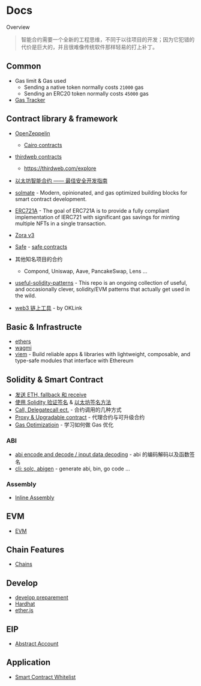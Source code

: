 # Docs

Overview

> 智能合约需要一个全新的工程思维，不同于以往项目的开发；因为它犯错的代价是巨大的，并且很难像传统软件那样轻易的打上补丁。



## Common

- Gas limit & Gas used
  - Sending a native token normally costs `21000` gas
  - Sending an ERC20 token normally costs `45000` gas
- [Gas Tracker](gas-tracker.md)

## Contract library & framework

- [OpenZeppelin](https://docs.openzeppelin.com/)
  - [Cairo contracts](https://github.com/OpenZeppelin/cairo-contracts)

- [thirdweb contracts](https://github.com/thirdweb-dev/contracts)
  - https://thirdweb.com/explore
- [以太坊智能合约 —— 最佳安全开发指南](https://github.com/ConsenSys/smart-contract-best-practices/blob/master/README-zh.md)
- [solmate](https://github.com/transmissions11/solmate) - Modern, opinionated, and gas optimized building blocks for smart contract development.
- [ERC721A](https://github.com/chiru-labs/ERC721A) - The goal of ERC721A is to provide a fully compliant implementation of IERC721 with significant gas savings for minting multiple NFTs in a single transaction.
- [Zora v3](https://github.com/ourzora/v3)
- [Safe](https://docs.safe.global/getting-started/readme) - [safe contracts](https://github.com/safe-global/safe-contracts)
- 其他知名项目的合约
  - Compond, Uniswap, Aave, PancakeSwap, Lens ...
- [useful-solidity-patterns](https://github.com/dragonfly-xyz/useful-solidity-patterns#useful-solidity-patterns) - This repo is an ongoing collection of useful, and occasionally clever, solidity/EVM patterns that actually get used in the wild.
- [web3 链上工具](https://www.oklink.com/cn/tools) - by OKLink


## Basic & Infrastructe

- [ethers](ethers.js.md)
- [wagmi](https://github.com/wagmi-dev/wagmi)
- [viem](https://viem.sh/) - Build reliable apps & libraries with lightweight, composable, and type-safe modules that interface with Ethereum

## Solidity & Smart Contract

- [发送 ETH, fallback 和 receive](solidity/sending-eth.md)
- [使用 Solidity 验证签名](solidity/verify-signature.md) & [以太坊签名方法](solidity/ethereum-signature.md)
- [Call, Delegatecall ect.](solidity/contract-call.md) - 合约调用的几种方式
- [Proxy & Upgradable contract](solidity/proxy-and-upgradable-contract.md) - 代理合约与可升级合约
- [Gas Optimizatioin](solidity/gas-optimization.md) - 学习如何做 Gas 优化

### ABI

- [abi encode and decode / input data decoding](abi/abi-decode-method-signature.md) - abi 的编码解码以及函数签名
- [cli: solc, abigen](abi/codegen/README.md) - generate abi, bin, go code ...

### Assembly

- [Inline Assembly](https://docs.soliditylang.org/en/v0.8.21/assembly.html)

## EVM

- [EVM](evm/Readme.md)

## Chain Features

- [Chains](chains/README.md)

## Develop

- [develop preparement](develop/1-prepare.md)
- [Hardhat](hardhat/introduction.md)
- [ether.js](ethers.js.md)

## EIP

- [Abstract Account](eip/4337.md)
## Application

- [Smart Contract Whitelist](application/whitelist.md)

